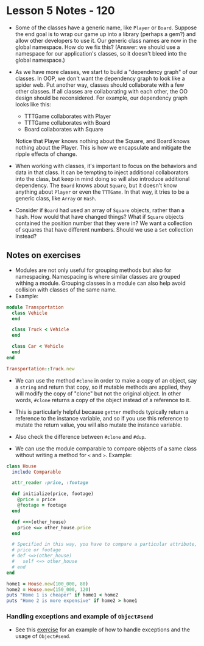# Lesson 5 Notes - 120

- Some of the classes have a generic name, like `Player` or `Board`. Suppose the end goal is to wrap our game up into a library (perhaps a gem?) and allow other developers to use it. Our generic class names are now in the global namespace. How do we fix this? (Answer: we should use a namespace for our application's classes, so it doesn't bleed into the global namespace.)

- As we have more classes, we start to build a "dependency graph" of our classes. In OOP, we don't want the dependency graph to look like a spider web. Put another way, classes should collaborate with a few other classes. If all classes are collaborating with each other, the OO design should be reconsidered. For example, our dependency graph looks like this:

    * TTTGame collaborates with Player
    * TTTGame collaborates with Board
    * Board collaborates with Square

    Notice that Player knows nothing about the Square, and Board knows nothing about the Player. This is how we encapsulate and mitigate the ripple effects of change.

- When working with classes, it's important to focus on the behaviors and data in that class. It can be tempting to inject additional collaborators into the class, but keep in mind doing so will also introduce additional dependency. The `Board` knows about `Square`, but it doesn't know anything about `Player` or even the `TTTGame`. In that way, it tries to be a generic class, like `Array` or `Hash`.

- Consider if `Board` had used an array of `Square` objects, rather than a hash. How would that have changed things? What if `Square` objects contained the position number that they were in? We want a collection of squares that have different numbers. Should we use a `Set` collection instead?

## Notes on exercises

- Modules are not only useful for grouping methods but also for namespacing. Namespacing is where similar classes are grouped withing a module. Grouping classes in a module can also help avoid collision with classes of the same name.
- Example:

```ruby
module Transportation
  class Vehicle
  end

  class Truck < Vehicle
  end

  class Car < Vehicle
  end
end

Transportation::Truck.new
```

- We can use the method `#clone` in order to make a copy of an object, say a `string` and return that copy, so if mutable methods are applied, they will modify the copy of "clone" but not the original object. In other words, `#clone` returns a copy of the object instead of a reference to it.
- This is particularly helpful because `getter` methods typically return a reference to the instance variable, and so if you use this reference to mutate the return value, you will also mutate the instance variable.
- Also check the difference between `#clone` and `#dup`.

- We can use the module comparable to compare objects of a same class without writing a method for `<` and `>`. Example:

```ruby
class House
  include Comparable

  attr_reader :price, :footage

  def initialize(price, footage)
    @price = price
    @footage = footage
  end

  def <=>(other_house)
    price <=> other_house.price
  end

  # Specified in this way, you have to compare a particular attribute, such as
  # price or footage
  # def <=>(other_house)
  #   self <=> other_house
  # end
end

home1 = House.new(100_000, 80)
home2 = House.new(150_000, 120)
puts "Home 1 is cheaper" if home1 < home2
puts "Home 2 is more expensive" if home2 > home1
```

### Handling exceptions and example of `Object#send`

- See this [exercise](https://launchschool.com/exercises/4b24c3b4) for an example of how to handle exceptions and the usage of `Object#send`.

